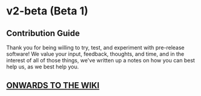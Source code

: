 # v2-beta (Beta 1)

## Contribution Guide

Thank you for being willing to try, test, and experiment with pre-release software! We value your input, feedback, thoughts, and time, and in the interest of all of those things, we've written up a notes on how you can best help us, as we best help you.

## [ONWARDS TO THE WIKI](https://github.com/statamic/v2-beta/wiki)
